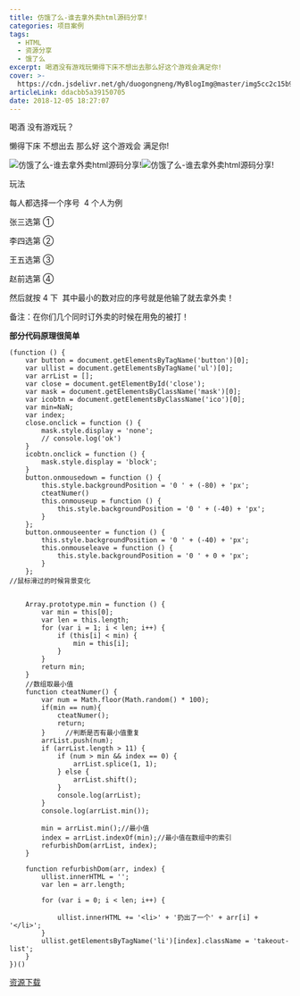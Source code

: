 ```yaml
---
title: 仿饿了么-谁去拿外卖html源码分享!
categories: 项目案例
tags:
  - HTML
  - 资源分享
  - 饿了么
excerpt: 喝酒没有游戏玩懒得下床不想出去那么好这个游戏会满足你!
cover: >-
  https://cdn.jsdelivr.net/gh/duogongneng/MyBlogImg@master/img5cc2c15b91b1b-20200916235148145.jpg
articleLink: ddacbb5a39150705
date: 2018-12-05 18:27:07
---
```



喝酒 没有游戏玩？

懒得下床 不想出去 那么好 这个游戏会 满足你!

![仿饿了么-谁去拿外卖html源码分享!](https://cdn.jsdelivr.net/gh/duogongneng/MyBlogImg@master/img5cc2c15b91b1b-20200916235148145.jpg "仿饿了么-谁去拿外卖html源码分享!")![仿饿了么-谁去拿外卖html源码分享!](https://cdn.jsdelivr.net/gh/duogongneng/MyBlogImg@master/img5cc2c16a30f0c.jpg "仿饿了么-谁去拿外卖html源码分享!")

玩法

每人都选择一个序号  4 个人为例 

 张三选第 ① 

李四选第 ②

王五选第 ③

赵前选第 ④

然后就按 4 下  其中最小的数对应的序号就是他输了就去拿外卖！

备注：在你们几个同时订外卖的时候在用免的被打！

**部分代码原理很简单**

```
(function () {
    var button = document.getElementsByTagName('button')[0];
    var ullist = document.getElementsByTagName('ul')[0];
    var arrList = [];
    var close = document.getElementById('close');
    var mask = document.getElementsByClassName('mask')[0];
    var icobtn = document.getElementsByClassName('ico')[0];
    var min=NaN;
    var index;
    close.onclick = function () {
        mask.style.display = 'none';
        // console.log('ok')
    }
    icobtn.onclick = function () {
        mask.style.display = 'block';
    }
    button.onmousedown = function () {
        this.style.backgroundPosition = '0 ' + (-80) + 'px';
        cteatNumer()
        this.onmouseup = function () {
            this.style.backgroundPosition = '0 ' + (-40) + 'px';
        }
    };
    button.onmouseenter = function () {
        this.style.backgroundPosition = '0 ' + (-40) + 'px';
        this.onmouseleave = function () {
            this.style.backgroundPosition = '0 ' + 0 + 'px';
        }
    };
//鼠标滑过的时候背景变化


    Array.prototype.min = function () {
        var min = this[0];
        var len = this.length;
        for (var i = 1; i < len; i++) {
            if (this[i] < min) {
                min = this[i];
            }
        }
        return min;
    }
    //数组取最小值
    function cteatNumer() {
        var num = Math.floor(Math.random() * 100);
        if(min == num){
            cteatNumer();
            return;
        }     //判断是否有最小值重复   
        arrList.push(num);
        if (arrList.length > 11) {
            if (num > min && index == 0) {
                arrList.splice(1, 1);
            } else {
                arrList.shift();
            }
            console.log(arrList);
        }
        console.log(arrList.min());
       
        min = arrList.min();//最小值
        index = arrList.indexOf(min);//最小值在数组中的索引
        refurbishDom(arrList, index);
    }
    
    function refurbishDom(arr, index) {
        ullist.innerHTML = '';
        var len = arr.length;
        
        for (var i = 0; i < len; i++) {
            
            ullist.innerHTML += '<li>' + '扔出了一个' + arr[i] + '</li>';
        }
        ullist.getElementsByTagName('li')[index].className = 'takeout-list';
    }
})()
```

[资源下载](https://www.lanzous.com/i2jbd6b)

